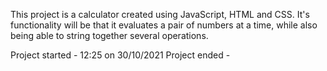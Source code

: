 This project is a calculator created using JavaScript, HTML and CSS. It's functionality will be that it evaluates a pair of numbers at a time, while also being able to string together several operations. 

Project started - 12:25 on 30/10/2021 
Project ended - 